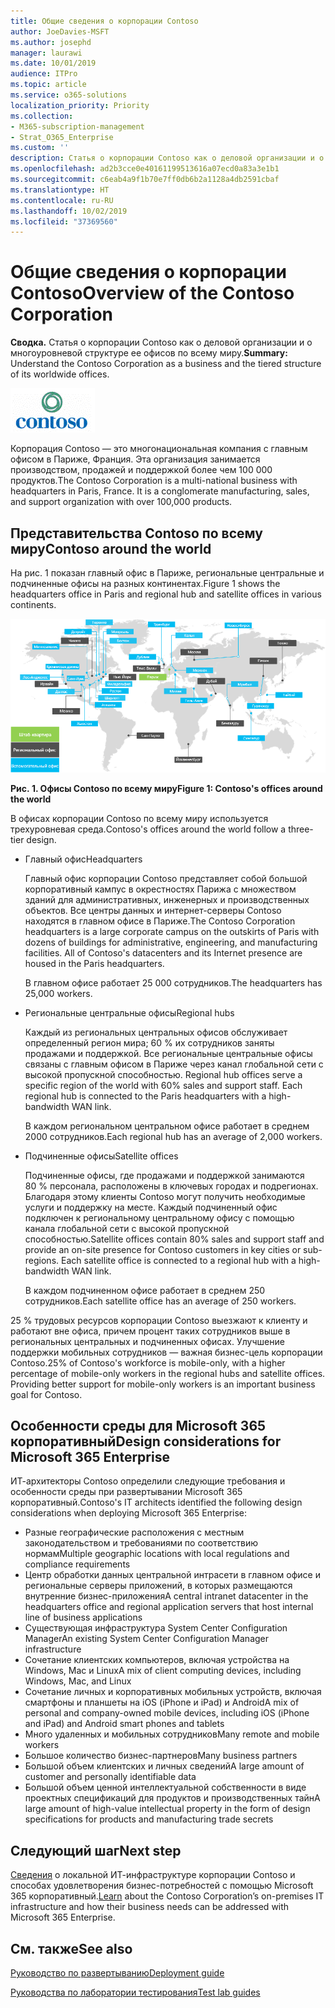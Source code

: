 ```yaml
---
title: Общие сведения о корпорации Contoso
author: JoeDavies-MSFT
ms.author: josephd
manager: laurawi
ms.date: 10/01/2019
audience: ITPro
ms.topic: article
ms.service: o365-solutions
localization_priority: Priority
ms.collection:
- M365-subscription-management
- Strat_O365_Enterprise
ms.custom: ''
description: Статья о корпорации Contoso как о деловой организации и о многоуровневой структуре ее офисов по всему миру.
ms.openlocfilehash: ad2b3cce0e40161199513616a07ecd0a83a3e1b1
ms.sourcegitcommit: c6eab4a9f1b70e7ff0db6b2a1128a4db2591cbaf
ms.translationtype: HT
ms.contentlocale: ru-RU
ms.lasthandoff: 10/02/2019
ms.locfileid: "37369560"
---
```

# <a name="overview-of-the-contoso-corporation"></a><span data-ttu-id="db8c4-103">Общие сведения о корпорации Contoso</span><span class="sxs-lookup"><span data-stu-id="db8c4-103">Overview of the Contoso Corporation</span></span>

<span data-ttu-id="db8c4-104">**Сводка.** Статья о корпорации Contoso как о деловой организации и о многоуровневой структуре ее офисов по всему миру.</span><span class="sxs-lookup"><span data-stu-id="db8c4-104">**Summary:** Understand the Contoso Corporation as a business and the tiered structure of its worldwide offices.</span></span>

![Корпорация Contoso](./media/contoso-overview/contoso-icon.png)

<span data-ttu-id="db8c4-p101">Корпорация Contoso — это многонациональная компания с главным офисом в Париже, Франция. Эта организация занимается производством, продажей и поддержкой более чем 100 000 продуктов.</span><span class="sxs-lookup"><span data-stu-id="db8c4-p101">The Contoso Corporation is a multi-national business with headquarters in Paris, France. It is a conglomerate manufacturing, sales, and support organization with over 100,000 products.</span></span>

## <a name="contoso-around-the-world"></a><span data-ttu-id="db8c4-108">Представительства Contoso по всему миру</span><span class="sxs-lookup"><span data-stu-id="db8c4-108">Contoso around the world</span></span>

<span data-ttu-id="db8c4-109">На рис. 1 показан главный офис в Париже, региональные центральные и подчиненные офисы на разных континентах.</span><span class="sxs-lookup"><span data-stu-id="db8c4-109">Figure 1 shows the headquarters office in Paris and regional hub and satellite offices in various continents.</span></span>

![Офисы Contoso по всему миру](./media/contoso-overview/contoso-overview-fig1.png)

<span data-ttu-id="db8c4-111">**Рис. 1. Офисы Contoso по всему миру**</span><span class="sxs-lookup"><span data-stu-id="db8c4-111">**Figure 1: Contoso's offices around the world**</span></span>
 
<span data-ttu-id="db8c4-112">В офисах корпорации Contoso по всему миру используется трехуровневая среда.</span><span class="sxs-lookup"><span data-stu-id="db8c4-112">Contoso's offices around the world follow a three-tier design.</span></span>

- <span data-ttu-id="db8c4-113">Главный офис</span><span class="sxs-lookup"><span data-stu-id="db8c4-113">Headquarters</span></span>

  <span data-ttu-id="db8c4-p102">Главный офис корпорации Contoso представляет собой большой корпоративный кампус в окрестностях Парижа с множеством зданий для административных, инженерных и производственных объектов. Все центры данных и интернет-серверы Contoso находятся в главном офисе в Париже.</span><span class="sxs-lookup"><span data-stu-id="db8c4-p102">The Contoso Corporation headquarters is a large corporate campus on the outskirts of Paris with dozens of buildings for administrative, engineering, and manufacturing facilities. All of Contoso's datacenters and its Internet presence are housed in the Paris headquarters.</span></span>

  <span data-ttu-id="db8c4-116">В главном офисе работает 25 000 сотрудников.</span><span class="sxs-lookup"><span data-stu-id="db8c4-116">The headquarters has 25,000 workers.</span></span>

- <span data-ttu-id="db8c4-117">Региональные центральные офисы</span><span class="sxs-lookup"><span data-stu-id="db8c4-117">Regional hubs</span></span>

  <span data-ttu-id="db8c4-p103">Каждый из региональных центральных офисов обслуживает определенный регион мира; 60 % их сотрудников заняты продажами и поддержкой. Все региональные центральные офисы связаны с главным офисом в Париже через канал глобальной сети с высокой пропускной способностью. </span><span class="sxs-lookup"><span data-stu-id="db8c4-p103">Regional hub offices serve a specific region of the world with 60% sales and support staff. Each regional hub is connected to the Paris headquarters with a high-bandwidth WAN link.</span></span>

  <span data-ttu-id="db8c4-120">В каждом региональном центральном офисе работает в среднем 2000 сотрудников.</span><span class="sxs-lookup"><span data-stu-id="db8c4-120">Each regional hub has an average of 2,000 workers.</span></span>

- <span data-ttu-id="db8c4-121">Подчиненные офисы</span><span class="sxs-lookup"><span data-stu-id="db8c4-121">Satellite offices</span></span>

  <span data-ttu-id="db8c4-p104">Подчиненные офисы, где продажами и поддержкой занимаются 80 % персонала, расположены в ключевых городах и подрегионах. Благодаря этому клиенты Contoso могут получить необходимые услуги и поддержку на месте. Каждый подчиненный офис подключен к региональному центральному офису с помощью канала глобальной сети с высокой пропускной способностью.</span><span class="sxs-lookup"><span data-stu-id="db8c4-p104">Satellite offices contain 80% sales and support staff and provide an on-site presence for Contoso customers in key cities or sub-regions. Each satellite office is connected to a regional hub with a high-bandwidth WAN link.</span></span>

  <span data-ttu-id="db8c4-124">В каждом подчиненном офисе работает в среднем 250 сотрудников.</span><span class="sxs-lookup"><span data-stu-id="db8c4-124">Each satellite office has an average of 250 workers.</span></span>

<span data-ttu-id="db8c4-p105">25 % трудовых ресурсов корпорации Contoso выезжают к клиенту и работают вне офиса, причем процент таких сотрудников выше в региональных центральных и подчиненных офисах. Улучшение поддержки мобильных сотрудников — важная бизнес-цель корпорации Contoso.</span><span class="sxs-lookup"><span data-stu-id="db8c4-p105">25% of Contoso's workforce is mobile-only, with a higher percentage of mobile-only workers in the regional hubs and satellite offices. Providing better support for mobile-only workers is an important business goal for Contoso.</span></span>

## <a name="design-considerations-for-microsoft-365-enterprise"></a><span data-ttu-id="db8c4-127">Особенности среды для Microsoft 365 корпоративный</span><span class="sxs-lookup"><span data-stu-id="db8c4-127">Design considerations for Microsoft 365 Enterprise</span></span>

<span data-ttu-id="db8c4-128">ИТ-архитекторы Contoso определили следующие требования и особенности среды при развертывании Microsoft 365 корпоративный.</span><span class="sxs-lookup"><span data-stu-id="db8c4-128">Contoso's IT architects identified the following design considerations when deploying Microsoft 365 Enterprise:</span></span> 

- <span data-ttu-id="db8c4-129">Разные географические расположения с местным законодательством и требованиями по соответствию нормам</span><span class="sxs-lookup"><span data-stu-id="db8c4-129">Multiple geographic locations with local regulations and compliance requirements</span></span>
- <span data-ttu-id="db8c4-130">Центр обработки данных центральной интрасети в главном офисе и региональные серверы приложений, в которых размещаются внутренние бизнес-приложения</span><span class="sxs-lookup"><span data-stu-id="db8c4-130">A central intranet datacenter in the headquarters office and regional application servers that host internal line of business applications</span></span>
- <span data-ttu-id="db8c4-131">Существующая инфраструктура System Center Configuration Manager</span><span class="sxs-lookup"><span data-stu-id="db8c4-131">An existing System Center Configuration Manager infrastructure</span></span>
- <span data-ttu-id="db8c4-132">Сочетание клиентских компьютеров, включая устройства на Windows, Mac и Linux</span><span class="sxs-lookup"><span data-stu-id="db8c4-132">A mix of client computing devices, including Windows, Mac, and Linux</span></span>
- <span data-ttu-id="db8c4-133">Сочетание личных и корпоративных мобильных устройств, включая смартфоны и планшеты на iOS (iPhone и iPad) и Android</span><span class="sxs-lookup"><span data-stu-id="db8c4-133">A mix of personal and company-owned mobile devices, including iOS (iPhone and iPad) and Android smart phones and tablets</span></span>
- <span data-ttu-id="db8c4-134">Много удаленных и мобильных сотрудников</span><span class="sxs-lookup"><span data-stu-id="db8c4-134">Many remote and mobile workers</span></span>
- <span data-ttu-id="db8c4-135">Большое количество бизнес-партнеров</span><span class="sxs-lookup"><span data-stu-id="db8c4-135">Many business partners</span></span>
- <span data-ttu-id="db8c4-136">Большой объем клиентских и личных сведений</span><span class="sxs-lookup"><span data-stu-id="db8c4-136">A large amount of customer and personally identifiable data</span></span>
- <span data-ttu-id="db8c4-137">Большой объем ценной интеллектуальной собственности в виде проектных спецификаций для продуктов и производственных тайн</span><span class="sxs-lookup"><span data-stu-id="db8c4-137">A large amount of high-value intellectual property in the form of design specifications for products and manufacturing trade secrets</span></span>

## <a name="next-step"></a><span data-ttu-id="db8c4-138">Следующий шаг</span><span class="sxs-lookup"><span data-stu-id="db8c4-138">Next step</span></span>

<span data-ttu-id="db8c4-139">[Сведения](contoso-infra-needs.md) о локальной ИТ-инфраструктуре корпорации Contoso и способах удовлетворения бизнес-потребностей с помощью Microsoft 365 корпоративный.</span><span class="sxs-lookup"><span data-stu-id="db8c4-139">[Learn](contoso-infra-needs.md) about the Contoso Corporation’s on-premises IT infrastructure and how their business needs can be addressed with Microsoft 365 Enterprise.</span></span>

## <a name="see-also"></a><span data-ttu-id="db8c4-140">См. также</span><span class="sxs-lookup"><span data-stu-id="db8c4-140">See also</span></span>

[<span data-ttu-id="db8c4-141">Руководство по развертыванию</span><span class="sxs-lookup"><span data-stu-id="db8c4-141">Deployment guide</span></span>](deploy-microsoft-365-enterprise.md)

[<span data-ttu-id="db8c4-142">Руководства по лаборатории тестирования</span><span class="sxs-lookup"><span data-stu-id="db8c4-142">Test lab guides</span></span>](m365-enterprise-test-lab-guides.md)



